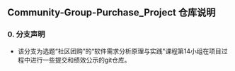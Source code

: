 ## Community-Group-Purchase_Project 仓库说明


### <b>0. 分支声明</b>
- <p>该分支为选题“社区团购”的“软件需求分析原理与实践"课程第14小组在项目过程中进行一些提交和绩效公示的git仓库。</p>




